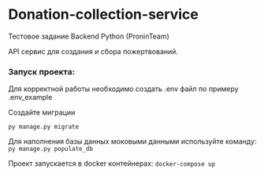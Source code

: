 # Donation-collection-service
Тестовое задание Backend Python (ProninTeam)

API сервис для создания и сбора пожертвований. 


### Запуск проекта: 
Для корректной работы необходимо создать .env файл по примеру .env_example

Создайте миграции

`py manage.py migrate`

Для наполнения базы данных моковыми данными используйте команду:
`py manage.py populate_db`

Проект запускается в docker контейнерах:
`docker-compose up`

